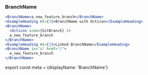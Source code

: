 
### BranchName

```.jsx
<BranchName>a_new_feature_branch</BranchName>
<ExampleHeading mt={3}>BranchName with Octicon</ExampleHeading>
<BranchName>
  <Octicon icon={GitBranch} />
  a_new_feature_branch
</BranchName>
<ExampleHeading mt={3}>Linked BranchName</ExampleHeading>
<BranchName is="a" href="/">
  a_new_feature_branch
</BranchName>
```

export const meta = {displayName: 'BranchName'}
